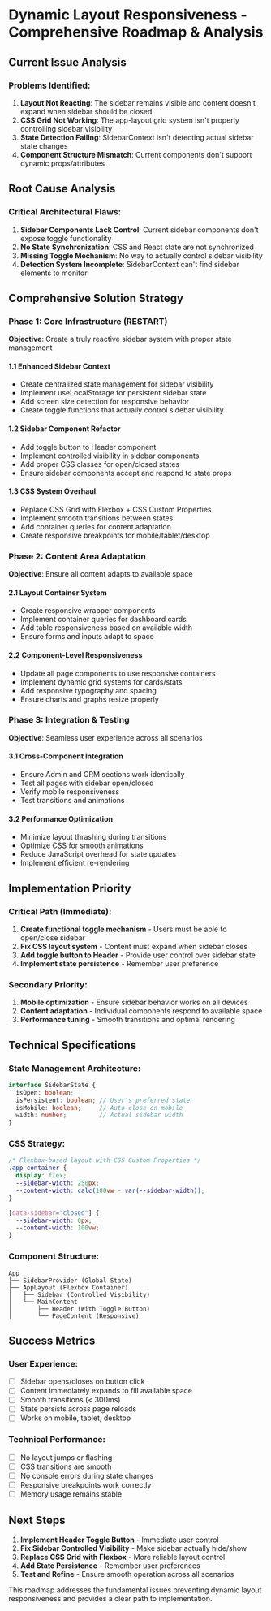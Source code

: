 # Dynamic Layout Responsiveness - Comprehensive Roadmap & Analysis

## Current Issue Analysis

### Problems Identified:
1. **Layout Not Reacting**: The sidebar remains visible and content doesn't expand when sidebar should be closed
2. **CSS Grid Not Working**: The app-layout grid system isn't properly controlling sidebar visibility
3. **State Detection Failing**: SidebarContext isn't detecting actual sidebar state changes
4. **Component Structure Mismatch**: Current components don't support dynamic props/attributes

## Root Cause Analysis

### Critical Architectural Flaws:
1. **Sidebar Components Lack Control**: Current sidebar components don't expose toggle functionality
2. **No State Synchronization**: CSS and React state are not synchronized
3. **Missing Toggle Mechanism**: No way to actually control sidebar visibility
4. **Detection System Incomplete**: SidebarContext can't find sidebar elements to monitor

## Comprehensive Solution Strategy

### Phase 1: Core Infrastructure (RESTART)
**Objective**: Create a truly reactive sidebar system with proper state management

#### 1.1 Enhanced Sidebar Context
- Create centralized state management for sidebar visibility
- Implement useLocalStorage for persistent sidebar state
- Add screen size detection for responsive behavior
- Create toggle functions that actually control sidebar visibility

#### 1.2 Sidebar Component Refactor
- Add toggle button to Header component
- Implement controlled visibility in sidebar components
- Add proper CSS classes for open/closed states
- Ensure sidebar components accept and respond to state props

#### 1.3 CSS System Overhaul
- Replace CSS Grid with Flexbox + CSS Custom Properties
- Implement smooth transitions between states
- Add container queries for content adaptation
- Create responsive breakpoints for mobile/tablet/desktop

### Phase 2: Content Area Adaptation
**Objective**: Ensure all content adapts to available space

#### 2.1 Layout Container System
- Create responsive wrapper components
- Implement container queries for dashboard cards
- Add table responsiveness based on available width
- Ensure forms and inputs adapt to space

#### 2.2 Component-Level Responsiveness
- Update all page components to use responsive containers
- Implement dynamic grid systems for cards/stats
- Add responsive typography and spacing
- Ensure charts and graphs resize properly

### Phase 3: Integration & Testing
**Objective**: Seamless user experience across all scenarios

#### 3.1 Cross-Component Integration
- Ensure Admin and CRM sections work identically
- Test all pages with sidebar open/closed
- Verify mobile responsiveness
- Test transitions and animations

#### 3.2 Performance Optimization
- Minimize layout thrashing during transitions
- Optimize CSS for smooth animations
- Reduce JavaScript overhead for state updates
- Implement efficient re-rendering

## Implementation Priority

### Critical Path (Immediate):
1. **Create functional toggle mechanism** - Users must be able to open/close sidebar
2. **Fix CSS layout system** - Content must expand when sidebar closes
3. **Add toggle button to Header** - Provide user control over sidebar state
4. **Implement state persistence** - Remember user preference

### Secondary Priority:
1. **Mobile optimization** - Ensure sidebar behavior works on all devices
2. **Content adaptation** - Individual components respond to available space
3. **Performance tuning** - Smooth transitions and optimal rendering

## Technical Specifications

### State Management Architecture:
```typescript
interface SidebarState {
  isOpen: boolean;
  isPersistent: boolean; // User's preferred state
  isMobile: boolean;     // Auto-close on mobile
  width: number;         // Actual sidebar width
}
```

### CSS Strategy:
```css
/* Flexbox-based layout with CSS Custom Properties */
.app-container {
  display: flex;
  --sidebar-width: 250px;
  --content-width: calc(100vw - var(--sidebar-width));
}

[data-sidebar="closed"] {
  --sidebar-width: 0px;
  --content-width: 100vw;
}
```

### Component Structure:
```
App
├── SidebarProvider (Global State)
├── AppLayout (Flexbox Container)
│   ├── Sidebar (Controlled Visibility)
│   └── MainContent
│       ├── Header (With Toggle Button)
│       └── PageContent (Responsive)
```

## Success Metrics

### User Experience:
- [ ] Sidebar opens/closes on button click
- [ ] Content immediately expands to fill available space
- [ ] Smooth transitions (< 300ms)
- [ ] State persists across page reloads
- [ ] Works on mobile, tablet, desktop

### Technical Performance:
- [ ] No layout jumps or flashing
- [ ] CSS transitions are smooth
- [ ] No console errors during state changes
- [ ] Responsive breakpoints work correctly
- [ ] Memory usage remains stable

## Next Steps

1. **Implement Header Toggle Button** - Immediate user control
2. **Fix Sidebar Controlled Visibility** - Make sidebar actually hide/show
3. **Replace CSS Grid with Flexbox** - More reliable layout control
4. **Add State Persistence** - Remember user preferences
5. **Test and Refine** - Ensure smooth operation across all scenarios

This roadmap addresses the fundamental issues preventing dynamic layout responsiveness and provides a clear path to implementation.